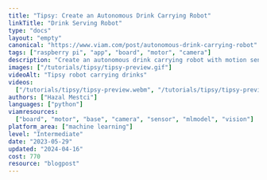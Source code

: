 ```yaml
---
title: "Tipsy: Create an Autonomous Drink Carrying Robot"
linkTitle: "Drink Serving Robot"
type: "docs"
layout: "empty"
canonical: "https://www.viam.com/post/autonomous-drink-carrying-robot"
tags: ["raspberry pi", "app", "board", "motor", "camera"]
description: "Create an autonomous drink carrying robot with motion sensing and machine learning."
images: ["/tutorials/tipsy/tipsy-preview.gif"]
videoAlt: "Tipsy robot carrying drinks"
videos:
  ["/tutorials/tipsy/tipsy-preview.webm", "/tutorials/tipsy/tipsy-preview.mp4"]
authors: ["Hazal Mestci"]
languages: ["python"]
viamresources:
  ["board", "motor", "base", "camera", "sensor", "mlmodel", "vision"]
platform_area: ["machine learning"]
level: "Intermediate"
date: "2023-05-29"
updated: "2024-04-16"
cost: 770
resource: "blogpost"
---
```

